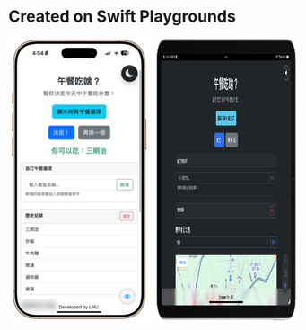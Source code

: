 # Created on Swift Playgrounds
<div style="display: flex; gap: 10px;">
  <img src="https://raw.githubusercontent.com/ian20040409/Lunch-webview-swift/refs/heads/main/IMG_0069_new.png" style="width: 50%;">
  <img src="https://raw.githubusercontent.com/ian20040409/Lunch-webview-swift/refs/heads/main/IMG_0034-landscape.png" style="width: 50%;">
</div>
